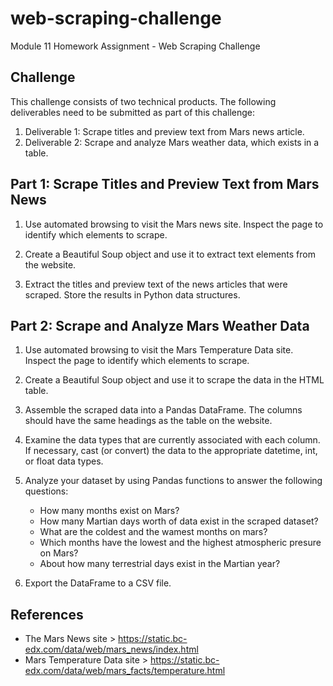 # web-scraping-challenge
Module 11 Homework Assignment - Web Scraping Challenge

## Challenge
This challenge consists of two technical products. The following deliverables need to be submitted as part of this challenge:

1. Deliverable 1: Scrape titles and preview text from Mars news article. 
2. Deliverable 2: Scrape and analyze Mars weather data, which exists in a table.

## Part 1: Scrape Titles and Preview Text from Mars News
1. Use automated browsing to visit the Mars news site. Inspect the page to identify which elements to scrape.

2. Create a Beautiful Soup object and use it to extract text elements from the website.

3. Extract the titles and preview text of the news articles that were scraped. Store the results in Python data structures.

## Part 2: Scrape and Analyze Mars Weather Data
1. Use automated browsing to visit the Mars Temperature Data site. Inspect the page to identify which elements to scrape.

2. Create a Beautiful Soup object and use it to scrape the data in the HTML table.

3. Assemble the scraped data into a Pandas DataFrame. The columns should have the same headings as the table on the website.

4. Examine the data types that are currently associated with each column. If necessary, cast (or convert) the data to the appropriate datetime, int, or float data types.

5. Analyze your dataset by using Pandas functions to answer the following questions:
    * How many months exist on Mars?
    * How many Martian days worth of data exist in the scraped dataset?
    * What are the coldest and the wamest months on mars?
    * Which months have the lowest and the highest atmospheric presure on Mars?
    * About how many terrestrial days exist in the Martian year?

6. Export the DataFrame to a CSV file. 

## References
* The Mars News site > https://static.bc-edx.com/data/web/mars_news/index.html
* Mars Temperature Data site > https://static.bc-edx.com/data/web/mars_facts/temperature.html